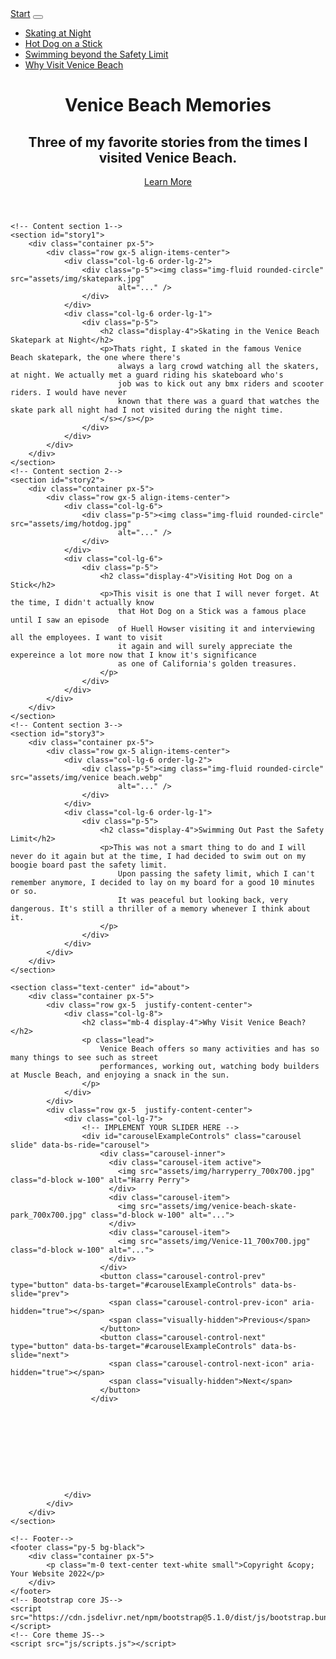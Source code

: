 <!DOCTYPE html>
<html lang="en">

<head>
    <meta charset="utf-8" />
    <meta name="viewport" content="width=device-width, initial-scale=1, shrink-to-fit=no" />
    <title>Memories at Venice Beach</title>
    <meta name="description" content="Details about three stories regarding my experiences at Venice Beach." />
    <link rel="icon" type="image/x-icon" href="assets/img/beach.ico" />
    <!-- Font Awesome icons (free version)-->
    <script src="https://use.fontawesome.com/releases/v5.15.3/js/all.js" crossorigin="anonymous"></script>
    <!-- Google fonts-->
    <link href="https://fonts.googleapis.com/css?family=Catamaran:100,200,300,400,500,600,700,800,900"
        rel="stylesheet" />
    <link href="https://fonts.googleapis.com/css?family=Lato:100,100i,300,300i,400,400i,700,700i,900,900i"
        rel="stylesheet" />
    <!-- Core theme CSS (includes Bootstrap)-->
    <link href="css/styles.css" rel="stylesheet" />
</head>

<body id="page-top">
    <!-- Navigation-->
    <nav class="navbar navbar-expand-lg navbar-dark navbar-custom fixed-top">
        <div class="container px-5">
            <a class="navbar-brand" href="#page-top">Start</a>
            <button class="navbar-toggler" type="button" data-bs-toggle="collapse" data-bs-target="#navbarResponsive"
                aria-controls="navbarResponsive" aria-expanded="false" aria-label="Toggle navigation"><span
                    class="navbar-toggler-icon"></span></button>
            <div class="collapse navbar-collapse" id="navbarResponsive">
                <ul class="navbar-nav ms-auto">
                    <li class="nav-item"><a class="nav-link" href="#story1">Skating at Night</a></li>
                    <li class="nav-item"><a class="nav-link" href="#story2">Hot Dog on a Stick</a></li>
                    <li class="nav-item"><a class="nav-link" href="#story3">Swimming beyond the Safety Limit</a></li>
                    <li class="nav-item"><a class="nav-link" href="#about">Why Visit Venice Beach</a></li>
                </ul>
            </div>
        </div>
    </nav>
    <!-- Header-->
    <header class="masthead text-center text-white">
        <div class="masthead-content">
            <div class="container px-5">
                <h1 class="masthead-heading mb-0">Venice Beach Memories</h1>
                <h2 class="masthead-subheading mb-0">Three of my favorite stories from the times I visited Venice Beach.</h2>
                <a class="btn btn-primary btn-xl rounded-pill mt-5" href="#story1">Learn More</a>
            </div>
        </div>
        <div class="bg-circle-1 bg-circle"></div>
        <div class="bg-circle-2 bg-circle"></div>
        <div class="bg-circle-3 bg-circle"></div>
        <div class="bg-circle-4 bg-circle"></div>
    </header>

    <!-- Content section 1-->
    <section id="story1">
        <div class="container px-5">
            <div class="row gx-5 align-items-center">
                <div class="col-lg-6 order-lg-2">
                    <div class="p-5"><img class="img-fluid rounded-circle" src="assets/img/skatepark.jpg"
                            alt="..." />
                    </div>
                </div>
                <div class="col-lg-6 order-lg-1">
                    <div class="p-5">
                        <h2 class="display-4">Skating in the Venice Beach Skatepark at Night</h2>
                        <p>Thats right, I skated in the famous Venice Beach skatepark, the one where there's 
                            always a larg crowd watching all the skaters, at night. We actually met a guard riding his skateboard who's 
                            job was to kick out any bmx riders and scooter riders. I would have never
                            known that there was a guard that watches the skate park all night had I not visited during the night time.
                        </s></s></p>
                    </div>
                </div>
            </div>
        </div>
    </section>
    <!-- Content section 2-->
    <section id="story2">
        <div class="container px-5">
            <div class="row gx-5 align-items-center">
                <div class="col-lg-6">
                    <div class="p-5"><img class="img-fluid rounded-circle" src="assets/img/hotdog.jpg"
                            alt="..." />
                    </div>
                </div>
                <div class="col-lg-6">
                    <div class="p-5">
                        <h2 class="display-4">Visiting Hot Dog on a Stick</h2>
                        <p>This visit is one that I will never forget. At the time, I didn't actually know 
                            that Hot Dog on a Stick was a famous place until I saw an episode 
                            of Huell Howser visiting it and interviewing all the employees. I want to visit 
                            it again and will surely appreciate the expereince a lot more now that I know it's significance 
                            as one of California's golden treasures.
                        </p>
                    </div>
                </div>
            </div>
        </div>
    </section>
    <!-- Content section 3-->
    <section id="story3">
        <div class="container px-5">
            <div class="row gx-5 align-items-center">
                <div class="col-lg-6 order-lg-2">
                    <div class="p-5"><img class="img-fluid rounded-circle" src="assets/img/venice beach.webp"
                            alt="..." />
                    </div>
                </div>
                <div class="col-lg-6 order-lg-1">
                    <div class="p-5">
                        <h2 class="display-4">Swimming Out Past the Safety Limit</h2>
                        <p>This was not a smart thing to do and I will never do it again but at the time, I had decided to swim out on my boogie board past the safety limit.
                            Upon passing the safety limit, which I can't remember anymore, I decided to lay on my board for a good 10 minutes or so.
                            It was peaceful but looking back, very dangerous. It's still a thriller of a memory whenever I think about it.
                        </p>
                    </div>
                </div>
            </div>
        </div>
    </section>

    <section class="text-center" id="about">
        <div class="container px-5">
            <div class="row gx-5  justify-content-center">
                <div class="col-lg-8">
                    <h2 class="mb-4 display-4">Why Visit Venice Beach?</h2>
                    <p class="lead">
                        Venice Beach offers so many activities and has so many things to see such as street 
                        performances, working out, watching body builders at Muscle Beach, and enjoying a snack in the sun.
                    </p>
                </div>
            </div>
            <div class="row gx-5  justify-content-center">
                <div class="col-lg-7">
                    <!-- IMPLEMENT YOUR SLIDER HERE -->
                    <div id="carouselExampleControls" class="carousel slide" data-bs-ride="carousel">
                        <div class="carousel-inner">
                          <div class="carousel-item active">
                            <img src="assets/img/harryperry_700x700.jpg" class="d-block w-100" alt="Harry Perry">
                          </div>
                          <div class="carousel-item">
                            <img src="assets/img/venice-beach-skate-park_700x700.jpg" class="d-block w-100" alt="...">
                          </div>
                          <div class="carousel-item">
                            <img src="assets/img/Venice-11_700x700.jpg" class="d-block w-100" alt="...">
                          </div>
                        </div>
                        <button class="carousel-control-prev" type="button" data-bs-target="#carouselExampleControls" data-bs-slide="prev">
                          <span class="carousel-control-prev-icon" aria-hidden="true"></span>
                          <span class="visually-hidden">Previous</span>
                        </button>
                        <button class="carousel-control-next" type="button" data-bs-target="#carouselExampleControls" data-bs-slide="next">
                          <span class="carousel-control-next-icon" aria-hidden="true"></span>
                          <span class="visually-hidden">Next</span>
                        </button>
                      </div>

                      








                </div>
            </div>
        </div>
    </section>

    <!-- Footer-->
    <footer class="py-5 bg-black">
        <div class="container px-5">
            <p class="m-0 text-center text-white small">Copyright &copy; Your Website 2022</p>
        </div>
    </footer>
    <!-- Bootstrap core JS-->
    <script src="https://cdn.jsdelivr.net/npm/bootstrap@5.1.0/dist/js/bootstrap.bundle.min.js"></script>
    <!-- Core theme JS-->
    <script src="js/scripts.js"></script>
</body>

</html>
